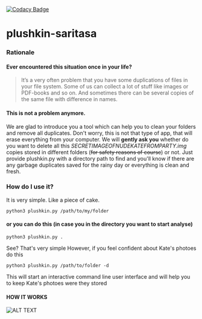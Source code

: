 [![Codacy Badge](https://api.codacy.com/project/badge/Grade/1cecd97ab8f3457099473e7f29177874)](https://www.codacy.com/project/VSHUMILIN97/plushkin-saritasa/dashboard?utm_source=github.com&amp;utm_medium=referral&amp;utm_content=VSHUMILIN97/plushkin-saritasa&amp;utm_campaign=Badge_Grade_Dashboard)
# plushkin-saritasa
### Rationale
#### Ever encountered this situation once in your life?

>It’s a very often problem that you have some duplications of files in your file system. Some of us can collect a lot of stuff like images or PDF-books and so on. And sometimes there can be several copies of the same file with difference in names. 

#### This is not a problem anymore.

We are glad to introduce you a tool which can help you to clean your folders and remove all duplicates.
Don't worry, this is not that type of app, that will erase everything from your computer.
We will **gently ask you** whether do you want to delete all this *SECRETIMAGEOFNUDEKATEFROMPARTY.img* copies stored in different folders (~~for safety reasons of course~~) or not. 
Just provide plushkin.py with a directory path to find and you'll know if there are any garbage duplicates saved for the rainy day or everything is clean and fresh.

### How do I use it?

It is very simple. Like a piece of cake.

```python3 plushkin.py /path/to/my/folder```

#### or you can do this (in case you in the directory you want to start analyse)
```python3 plushkin.py .```

See? That's very simple
However, if you feel confident about Kate's photoes do this

```python3 plushkin.py /path/to/folder -d```

This will start an interactive command line user interface and will help you to keep Kate's photoes were they stored
#### HOW IT WORKS
![ALT TEXT](http://saveimg.ru/pictures/03-08-18/187c08efd27b86ce3773680c550b1485.gif)
